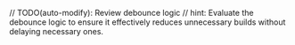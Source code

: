 // TODO(auto-modify): Review debounce logic
// hint: Evaluate the debounce logic to ensure it effectively reduces unnecessary builds without delaying necessary ones.
